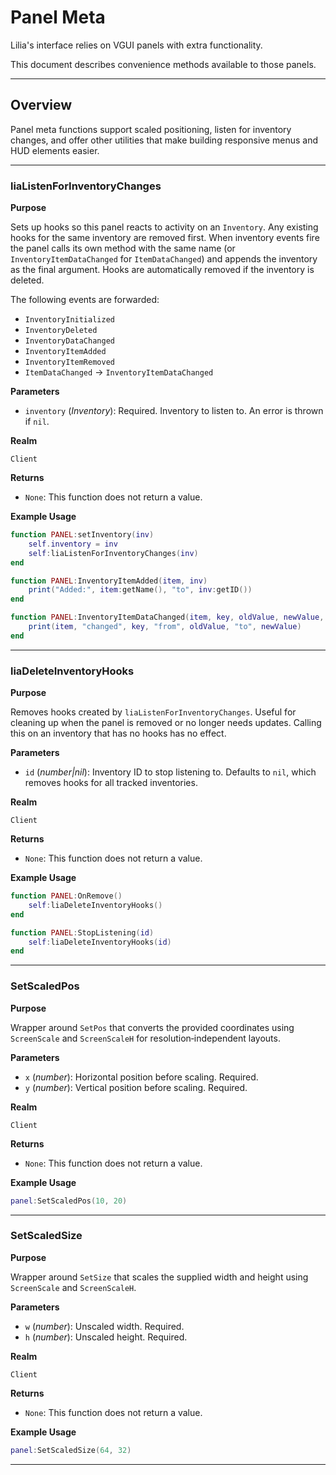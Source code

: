# Panel Meta

Lilia's interface relies on VGUI panels with extra functionality.

This document describes convenience methods available to those panels.

---

## Overview

Panel meta functions support scaled positioning, listen for inventory changes, and offer other utilities that make building responsive menus and HUD elements easier.

---

### liaListenForInventoryChanges

**Purpose**

Sets up hooks so this panel reacts to activity on an `Inventory`. Any existing
hooks for the same inventory are removed first. When inventory events fire the
panel calls its own method with the same name (or `InventoryItemDataChanged` for
`ItemDataChanged`) and appends the inventory as the final argument. Hooks are
automatically removed if the inventory is deleted.

The following events are forwarded:

* `InventoryInitialized`
* `InventoryDeleted`
* `InventoryDataChanged`
* `InventoryItemAdded`
* `InventoryItemRemoved`
* `ItemDataChanged` → `InventoryItemDataChanged`

**Parameters**

* `inventory` (*Inventory*): Required. Inventory to listen to. An error is
  thrown if `nil`.

**Realm**

`Client`

**Returns**

* `None`: This function does not return a value.

**Example Usage**

```lua
function PANEL:setInventory(inv)
    self.inventory = inv
    self:liaListenForInventoryChanges(inv)
end

function PANEL:InventoryItemAdded(item, inv)
    print("Added:", item:getName(), "to", inv:getID())
end

function PANEL:InventoryItemDataChanged(item, key, oldValue, newValue, inv)
    print(item, "changed", key, "from", oldValue, "to", newValue)
end
```

---

### liaDeleteInventoryHooks

**Purpose**

Removes hooks created by `liaListenForInventoryChanges`. Useful for cleaning up
when the panel is removed or no longer needs updates. Calling this on an
inventory that has no hooks has no effect.

**Parameters**

* `id` (*number|nil*): Inventory ID to stop listening to. Defaults to `nil`,
  which removes hooks for all tracked inventories.

**Realm**

`Client`

**Returns**

* `None`: This function does not return a value.

**Example Usage**

```lua
function PANEL:OnRemove()
    self:liaDeleteInventoryHooks()
end

function PANEL:StopListening(id)
    self:liaDeleteInventoryHooks(id)
end
```

---

### SetScaledPos

**Purpose**

Wrapper around `SetPos` that converts the provided coordinates using
`ScreenScale` and `ScreenScaleH` for resolution‑independent layouts.

**Parameters**

* `x` (*number*): Horizontal position before scaling. Required.
* `y` (*number*): Vertical position before scaling. Required.

**Realm**

`Client`

**Returns**

* `None`: This function does not return a value.

**Example Usage**

```lua
panel:SetScaledPos(10, 20)
```

---

### SetScaledSize

**Purpose**

Wrapper around `SetSize` that scales the supplied width and height using
`ScreenScale` and `ScreenScaleH`.

**Parameters**

* `w` (*number*): Unscaled width. Required.
* `h` (*number*): Unscaled height. Required.

**Realm**

`Client`

**Returns**

* `None`: This function does not return a value.

**Example Usage**

```lua
panel:SetScaledSize(64, 32)
```

---
